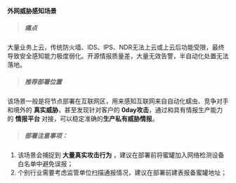 #### 外网威胁感知场景

> ##### 痛点

大量业务上云，传统防火墙、IDS、IPS、NDR无法上云或上云后功能受限，最终导致安全感知能力极度弱化。开源情报质量差，大量无效告警，半自动化处置无法落地。

> ##### 推荐部署位置

该场景一般是将节点部署在互联网区，用来感知互联网来自自动化蠕虫、竞争对手和境外的 **真实威胁**，甚至发现针对客户的 **0day攻击**，通过和具有情报生产能力的 **情报平台** 对接，可以稳定准确的**生产私有威胁情报**。


> ##### 部署注意事项：

1. 该场景会捕捉到 **大量真实攻击行为** ，建议在部署前将蜜罐加入网络检测设备白名单中避免误报；
2. 个别行业需要考虑监管单位扫描通报情况，建议在部署前建表报备蜜罐地址；

